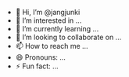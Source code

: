 - 👋 Hi, I’m @jangjunki
- 👀 I’m interested in ...
- 🌱 I’m currently learning ...
- 💞️ I’m looking to collaborate on ...
- 📫 How to reach me ...
- 😄 Pronouns: ...
- ⚡ Fun fact: ...

<!---
jangjunki/jangjunki is a ✨ special ✨ repository because its `README.md` (this file) appears on your GitHub profile.
You can click the Preview link to take a look at your changes.
--->
